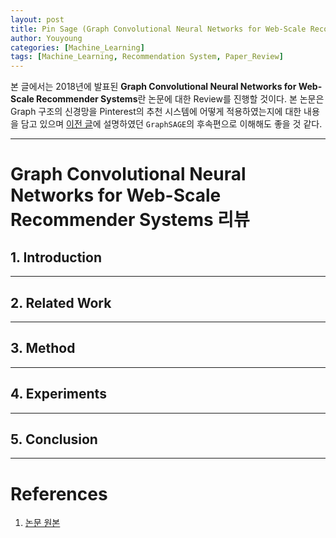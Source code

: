 ```yaml
---
layout: post
title: Pin Sage (Graph Convolutional Neural Networks for Web-Scale Recommender Systems) 설명
author: Youyoung
categories: [Machine_Learning]
tags: [Machine_Learning, Recommendation System, Paper_Review]
---
```


본 글에서는 2018년에 발표된 **Graph Convolutional Neural Networks for Web-Scale Recommender Systems**란 논문에 대한 Review를 진행할 것이다. 본 논문은 Graph 구조의 신경망을 Pinterest의 추천 시스템에 어떻게 적용하였는지에 대한 내용을 담고 있으며 [이전 글](https://greeksharifa.github.io/machine_learning/2020/12/31/Graph-Sage/)에 설명하였던 `GraphSAGE`의 후속편으로 이해해도 좋을 것 같다.  


---
# Graph Convolutional Neural Networks for Web-Scale Recommender Systems 리뷰  
## 1. Introduction  


---
## 2. Related Work  


---
## 3. Method  


---
## 4. Experiments  


---
## 5. Conclusion  


---
# References  
1) [논문 원본](https://arxiv.org/pdf/1806.01973.pdf)  


